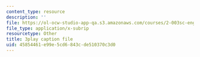 ```yaml
---
content_type: resource
description: ''
file: https://ol-ocw-studio-app-qa.s3.amazonaws.com/courses/2-003sc-engineering-dynamics-fall-2011/45854461e99e5cd6843cde510370c3d0_wERH7LtoUuE.vtt
file_type: application/x-subrip
resourcetype: Other
title: 3play caption file
uid: 45854461-e99e-5cd6-843c-de510370c3d0
---
```

